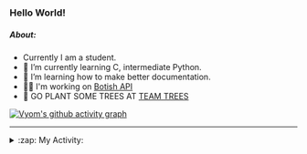 ### Hello World!

##### About:
- Currently I am a student.
- 🌱 I’m currently learning C, intermediate Python.
- 🌱 I’m learning how to make better documentation.
- 👨‍💻 I'm working on [Botish API](https://github.com/Vyvy-vi/api)
- 🌱 GO PLANT SOME TREES AT [TEAM TREES](https://teamtrees.org/)

[![Vyom's github activity graph](https://activity-graph.herokuapp.com/graph?username=Vyvy-vi)](https://github.com/ashutosh00710/github-readme-activity-graph)

---
<details>
  <summary>:zap: My Activity:</summary>
  
<!--START_SECTION:waka-->
![Code Time](http://img.shields.io/badge/Code%20Time-769%20hrs%2040%20mins-blue)

**I'm a Night 🦉** 

```text
🌞 Morning    62 commits     ██░░░░░░░░░░░░░░░░░░░░░░░   9.6% 
🌆 Daytime    156 commits    ██████░░░░░░░░░░░░░░░░░░░   24.15% 
🌃 Evening    202 commits    ███████░░░░░░░░░░░░░░░░░░   31.27% 
🌙 Night      226 commits    ████████░░░░░░░░░░░░░░░░░   34.98%

```
📅 **I'm Most Productive on Sunday** 

```text
Monday       63 commits     ██░░░░░░░░░░░░░░░░░░░░░░░   9.75% 
Tuesday      109 commits    ████░░░░░░░░░░░░░░░░░░░░░   16.87% 
Wednesday    103 commits    ████░░░░░░░░░░░░░░░░░░░░░   15.94% 
Thursday     81 commits     ███░░░░░░░░░░░░░░░░░░░░░░   12.54% 
Friday       78 commits     ███░░░░░░░░░░░░░░░░░░░░░░   12.07% 
Saturday     66 commits     ██░░░░░░░░░░░░░░░░░░░░░░░   10.22% 
Sunday       146 commits    █████░░░░░░░░░░░░░░░░░░░░   22.6%

```


📊 **This Week I Spent My Time On** 

```text
🔥 Editors: 
VS Code                  23 hrs 7 mins       ████████████████████████░   97.57% 
Vim                      34 mins             ░░░░░░░░░░░░░░░░░░░░░░░░░   2.43%

🐱‍💻 Projects: 
uni-webpages             11 hrs 51 mins      ████████████░░░░░░░░░░░░░   50.01% 
CSF                      4 hrs 11 mins       ████░░░░░░░░░░░░░░░░░░░░░   17.7% 
onboarding-bot           2 hrs 30 mins       ██░░░░░░░░░░░░░░░░░░░░░░░   10.6% 
Praise-Bot-Discord       1 hr 39 mins        █░░░░░░░░░░░░░░░░░░░░░░░░   6.97% 
TEA-onboarding-bot       1 hr 33 mins        █░░░░░░░░░░░░░░░░░░░░░░░░   6.59%

```


 Last Updated on 30/04/2022 10:05:22 UTC
<!--END_SECTION:waka-->
</details>
